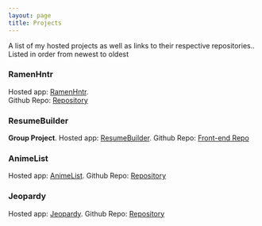 ```yaml
---
layout: page
title: Projects
---
```


A list of my hosted projects as well as
links to their respective repositories.\. 
Listed in order from newest to oldest


### RamenHntr

Hosted app: [RamenHntr](https://ramen-hntr.herokuapp.com/about/)\.    
Github Repo: [Repository](https://github.com/mikec7592/RamenHntr)

### ResumeBuilder

**Group Project**\. 
Hosted app: [ResumeBuilder]( https://resumebuilder-frontend.herokuapp.com/)\. 
Github Repo: [Front-end Repo](https://github.com/mikec7592/resume_builder-frontend)

### AnimeList

Hosted app: [AnimeList](https://boiling-basin-25566.herokuapp.com/animeList)\. 
Github Repo: [Repository](https://github.com/mikec7592/anime_list)

### Jeopardy 

Hosted app: [Jeopardy](https://mikec7592.github.io/)\. 
Github Repo: [Repository](https://github.com/mikec7592/mikec7592.github.io)
